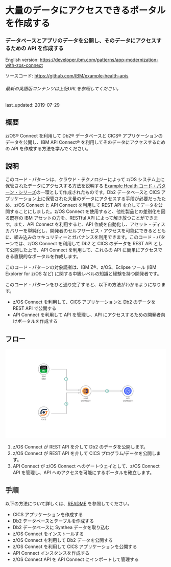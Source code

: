 # 大量のデータにアクセスできるポータルを作成する

### データベースとアプリのデータを公開し、そのデータにアクセスするための API を作成する

English version: https://developer.ibm.com/patterns/app-modernization-with-zos-connect
  
ソースコード: https://github.com/IBM/example-health-apis

###### 最新の英語版コンテンツは上記URLを参照してください。
last_updated: 2019-07-29

 ## 概要

z/OS&reg; Connect を利用して Db2&reg; データベースと CICS&reg; アプリケーションのデータを公開し、IBM API Connect&reg; を利用してそのデータにアクセスするための API を作成する方法を学んでください。

 ## 説明

このコード・パターンは、クラウド・テクノロジーによって z/OS システム上に保管されたデータにアクセスする方法を説明する [Example Health コード・パターン・シリーズ](https://developer.ibm.com/series/systems-example-health-series/)の一環として作成されたものです。Db2 データベースと CICS アプリケーション上に保管された大量のデータにアクセスする手段が必要だったため、z/OS Connect と API Connect を利用して REST API を介してデータを公開することにしました。z/OS Connect を使用すると、他社製品との差別化を図る既存の IBM アセットの力を、RESTful API によって解き放つことができます。また、API Connect を利用すると、API 作成を自動化し、アセット・ディスカバリーを単純化し、開発者のセルフサービス・アクセスを可能にできるとともに、組み込みのセキュリティーとガバナンスを利用できます。このコード・パターンでは、z/OS Connect を利用して Db2 と CICS のデータを REST API として公開した上で、API Connect を利用して、これらの API に簡単にアクセスできる直観的なポータルを作成します。

このコード・パターンの対象読者は、IBM Z&reg;、z/OS、Eclipse ツール (IBM Explorer for z/OS など) に関する中級レベルの知識と経験を持つ開発者です。

このコード・パターンをひと通り完了すると、以下の方法がわかるようになります。

* z/OS Connect を利用して、CICS アプリケーションと Db2 のデータを REST API で公開する
* API Connect を利用して API を管理し、API にアクセスするための開発者向けポータルを作成する

## フロー

![フロー](./images/flow.png)

1. z/OS Connect が REST API を介して Db2 のデータを公開します。
1. z/OS Connect が REST API を介して CICS プログラム/データを公開します。
1. API Connect が z/OS Connect へのゲートウェイとして、z/OS Connect API を管理し、API へのアクセスを可能にするポータルを確立します。

## 手順

以下の方法について詳しくは、[README](https://github.com/IBM/example-health-apis/blob/master/README.md) を参照してください。

* CICS アプリケーションを作成する
* Db2 データベースとテーブルを作成する
* Db2 データベースに Synthea データを取り込む
* z/OS Connect をインストールする
* z/OS Connect を利用して Db2 データを公開する
* z/OS Connect を利用して CICS アプリケーションを公開する
* API Connect インスタンスを作成する
* z/OS Connect API を API Connect にインポートして管理する
